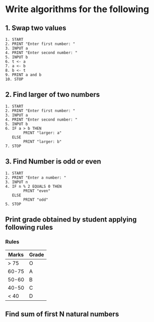 # Write algorithms for the following

## 1. Swap two values
```
1. START
2. PRINT "Enter first number: "
3. INPUT a
4. PRINT "Enter second number: "
5. INPUT b
6. t <- a
7. a <- b
8. b <- t
9. PRINT a and b
10. STOP
```


## 2. Find larger of two numbers
```
1. START
2. PRINT "Enter first number: "
3. INPUT a
4. PRINT "Enter second number: "
5. INPUT b
6. IF a > b THEN
        PRINT "larger: a"
   ELSE
        PRINT "larger: b" 
7. STOP
```

## 3. Find Number is odd or even
```
1. START
2. PRINT "Enter a number: "
3. INPUT n
4. IF n % 2 EQUALS 0 THEN
        PRINT "even"
   ELSE
        PRINT "odd" 
5. STOP
```

## Print grade obtained by student applying following rules
### Rules
| Marks | Grade |
| --- | --- |
|  > 75 | O |
| 60-75 | A |
| 50-60 | B |
| 40-50 | C |
|  < 40 | D |

## Find sum of first N natural numbers